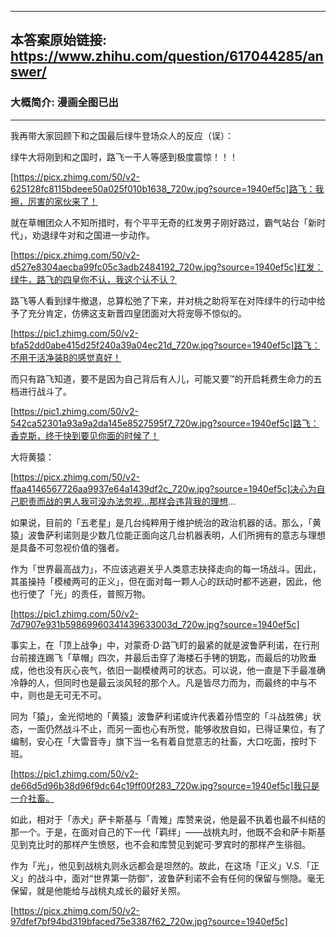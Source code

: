 ----------------------------------------
## 本答案原始链接: https://www.zhihu.com/question/617044285/answer/
### 大概简介: 漫画全图已出
----------------------------------------
我再带大家回顾下和之国最后绿牛登场众人的反应（误）：

绿牛大将刚到和之国时，路飞一干人等感到极度震惊！！！

[https://picx.zhimg.com/50/v2-625128fc8115bdeee50a025f010b1638_720w.jpg?source=1940ef5c]路飞：我擦，厉害的家伙来了！

就在草帽团众人不知所措时，有个平平无奇的红发男子刚好路过，霸气站台「新时代」，劝退绿牛对和之国进一步动作。

[https://picx.zhimg.com/50/v2-d527e8304aecba99fc05c3adb2484192_720w.jpg?source=1940ef5c]红发：绿牛，路飞的四皇你不认，我这个认不认？

路飞等人看到绿牛撤退，总算松弛了下来，并对桃之助将军在对阵绿牛的行动中给予了充分肯定，仿佛这支新晋四皇团面对大将宠辱不惊似的。

[https://pic1.zhimg.com/50/v2-bfa52dd0abe415d25f240a39a04ec21d_720w.jpg?source=1940ef5c]路飞：不用干活净装B的感觉真好！

而只有路飞知道，要不是因为自己背后有人儿，可能又要™的开启耗费生命力的五档进行战斗了。

[https://pic1.zhimg.com/50/v2-542ca52301a93a9a2da145e8527595f7_720w.jpg?source=1940ef5c]路飞：香克斯，终于快到要见你面的时候了！



大将黄猿：

[https://picx.zhimg.com/50/v2-ffaa4146567726aa9937e64a1439df2c_720w.jpg?source=1940ef5c]决心为自己职责而战的男人我可没办法忽视...那样会违背我的理想...

如果说，目前的「五老星」是几台纯粹用于维护统治的政治机器的话。那么，「黄猿」波鲁萨利诺则是少数几位能正面向这几台机器表明，人们所拥有的意志与理想是具备不可忽视价值的强者。

作为「世界最高战力」，不应该逃避关乎人类意志抉择走向的每一场战斗。因此，其虽操持「模棱两可的正义」，但在面对每一颗人心的跃动时都不逃避，因此，他也行使了「光」的责任，普照万物。

[https://pic1.zhimg.com/50/v2-7d7907e931b59869960341439633003d_720w.jpg?source=1940ef5c]

事实上，在「顶上战争」中，对蒙奇·D·路飞盯的最紧的就是波鲁萨利诺，在行刑台前接连踢飞「草帽」四次，并最后击穿了海楼石手铐的钥匙，而最后的功败垂成，他也没有灰心丧气，依旧一副模棱两可的状态。可以说，他一直是下手最准确冷静的人，但同时也是最云淡风轻的那个人。凡是皆尽力而为，而最终的中与不中，则也是无可无不可。

同为「猿」，金光彻地的「黄猿」波鲁萨利诺或许代表着孙悟空的「斗战胜佛」状态，一面仍然战斗不止，而另一面也心有所觉，能够收放自如，已得证果位，有了编制，安心在「大雷音寺」旗下当一名有着自觉意志的社畜，大口吃面，按时下班。

[https://pic1.zhimg.com/50/v2-de66d5d96b38d96f9dc64c19ff00f283_720w.jpg?source=1940ef5c]我只是一介社畜。

如此，相对于「赤犬」萨卡斯基与「青雉」库赞来说，他是最不执着也最不纠结的那一个。于是，在面对自己的下一代「羁绊」——战桃丸时，他既不会和萨卡斯基见到克比时的那样产生愤怒，也不会和库赞见到妮可·罗宾时的那样产生徘徊。

作为「光」，他见到战桃丸则永远都会是坦然的。故此，在这场「正义」V.S.「正义」的战斗中，面对“世界第一防御”，波鲁萨利诺不会有任何的保留与恻隐。毫无保留，就是他能给与战桃丸成长的最好关照。

[https://picx.zhimg.com/50/v2-97dfef7bf94bd319bfaced75e3387f62_720w.jpg?source=1940ef5c]

